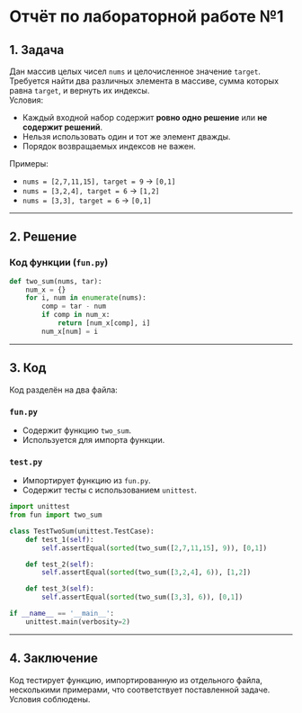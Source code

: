 # Отчёт по лабораторной работе №1

## 1. Задача

Дан массив целых чисел `nums` и целочисленное значение `target`. Требуется найти два различных элемента в массиве, сумма которых равна `target`, и вернуть их индексы.  
Условия:
- Каждый входной набор содержит **ровно одно решение** или **не содержит решений**.
- Нельзя использовать один и тот же элемент дважды.
- Порядок возвращаемых индексов не важен.

Примеры:
- `nums = [2,7,11,15], target = 9` → `[0,1]`
- `nums = [3,2,4], target = 6` → `[1,2]`
- `nums = [3,3], target = 6` → `[0,1]`

---

## 2. Решение


### Код функции (`fun.py`)
```python
def two_sum(nums, tar):
    num_x = {}
    for i, num in enumerate(nums):
        comp = tar - num
        if comp in num_x:
            return [num_x[comp], i]
        num_x[num] = i
```

---

## 3. Код

Код разделён на два файла:

### `fun.py`
- Содержит функцию `two_sum`.
- Используется для импорта функции.


### `test.py`
- Импортирует функцию из `fun.py`.
- Содержит тесты с использованием `unittest`.

```python
import unittest
from fun import two_sum

class TestTwoSum(unittest.TestCase):
    def test_1(self):
        self.assertEqual(sorted(two_sum([2,7,11,15], 9)), [0,1])

    def test_2(self):
        self.assertEqual(sorted(two_sum([3,2,4], 6)), [1,2])

    def test_3(self):
        self.assertEqual(sorted(two_sum([3,3], 6)), [0,1])

if __name__ == '__main__':
    unittest.main(verbosity=2)
```

---
## 4. Заключение

Код тестирует функцию, импортированную из отдельного файла, несколькими примерами, что соответствует поставленной задаче. Условия соблюдены.
